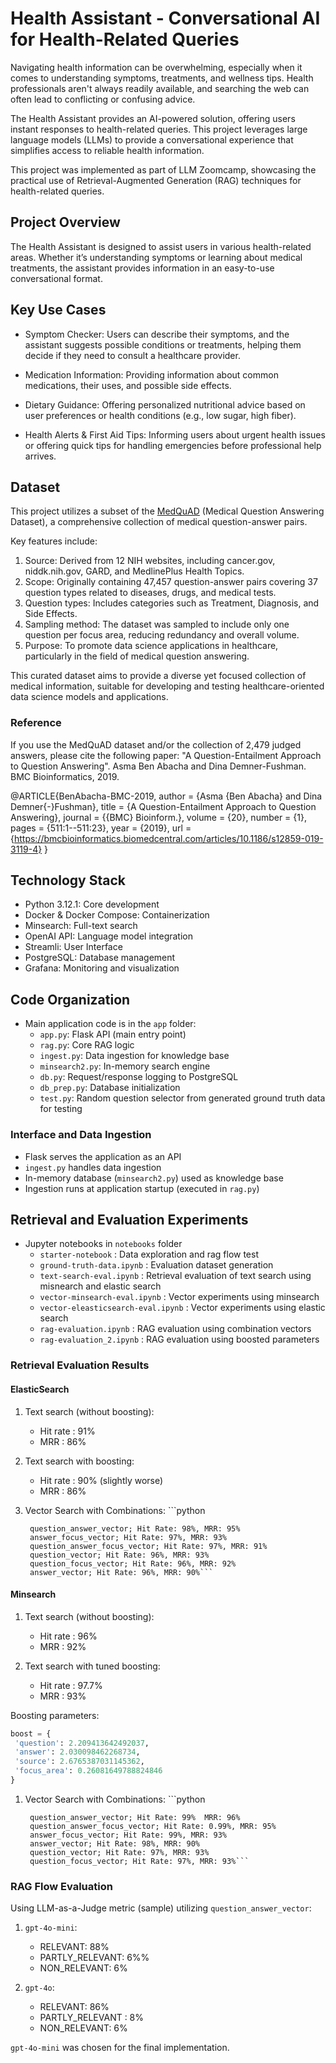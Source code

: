 # Health Assistant - Conversational AI for Health-Related Queries

Navigating health information can be overwhelming, especially when it comes to understanding symptoms, treatments, and wellness tips. Health professionals aren't always readily available, and searching the web can often lead to conflicting or confusing advice.

The Health Assistant provides an AI-powered solution, offering users instant responses to health-related queries. This project leverages large language models (LLMs) to provide a conversational experience that simplifies access to reliable health information.

This project was implemented as part of LLM Zoomcamp, showcasing the practical use of Retrieval-Augmented Generation (RAG) techniques for health-related queries.

## Project Overview

The Health Assistant is designed to assist users in various health-related areas. Whether it’s understanding symptoms or learning about medical treatments, the assistant provides information in an easy-to-use conversational format.

## Key Use Cases

 - Symptom Checker: Users can describe their symptoms, and the assistant suggests possible conditions or treatments, helping them decide if they need to consult a healthcare provider.

- Medication Information: Providing information about common medications, their uses, and possible side effects.

- Dietary Guidance: Offering personalized nutritional advice based on user preferences or health conditions (e.g., low sugar, high fiber).

- Health Alerts & First Aid Tips: Informing users about urgent health issues or offering quick tips for handling emergencies before professional help arrives.

## Dataset

This project utilizes a subset of the [MedQuAD](https://www.kaggle.com/datasets/jpmiller/layoutlm/data?select=medquad.csv) (Medical Question Answering Dataset), a comprehensive collection of medical question-answer pairs. 

Key features include:
1. Source: Derived from 12 NIH websites, including cancer.gov, niddk.nih.gov, GARD, and MedlinePlus Health Topics.
2. Scope: Originally containing 47,457 question-answer pairs covering 37 question types related to diseases, drugs, and medical tests.
3. Question types: Includes categories such as Treatment, Diagnosis, and Side Effects.
4. Sampling method: The dataset was sampled to include only one question per focus area, reducing redundancy and overall volume.
5. Purpose: To promote data science applications in healthcare, particularly in the field of medical question answering.

This curated dataset aims to provide a diverse yet focused collection of medical information, suitable for developing and testing healthcare-oriented data science models and applications.

### Reference
If you use the MedQuAD dataset and/or the collection of 2,479 judged answers, please cite the following paper: "A Question-Entailment Approach to Question Answering". Asma Ben Abacha and Dina Demner-Fushman. BMC Bioinformatics, 2019.

   @ARTICLE{BenAbacha-BMC-2019,
   author = {Asma {Ben Abacha} and Dina Demner{-}Fushman},
   title = {A Question-Entailment Approach to Question Answering},
   journal = {{BMC} Bioinform.},
   volume = {20},
   number = {1},
   pages = {511:1--511:23},
   year = {2019},
   url = {https://bmcbioinformatics.biomedcentral.com/articles/10.1186/s12859-019-3119-4}
   }

## Technology Stack
* Python 3.12.1: Core development
* Docker & Docker Compose: Containerization
* Minsearch: Full-text search
* OpenAI API: Language model integration
* Streamli: User Interface
* PostgreSQL: Database management
* Grafana: Monitoring and visualization
   
## Code Organization

- Main application code is in the `app` folder:
  - `app.py`: Flask API (main entry point)
  - `rag.py`: Core RAG logic
  - `ingest.py`: Data ingestion for knowledge base
  - `minsearch2.py`: In-memory search engine
  - `db.py`: Request/response logging to PostgreSQL
  - `db_prep.py`: Database initialization
  - `test.py`: Random question selector from generated ground truth data for testing
 

### Interface and Data Ingestion

- Flask serves the application as an API
- `ingest.py` handles data ingestion
- In-memory database (`minsearch2.py`) used as knowledge base
- Ingestion runs at application startup (executed in `rag.py`)

## Retrieval and Evaluation Experiments

- Jupyter notebooks in `notebooks` folder
  - `starter-notebook` : Data exploration and rag flow test
  - `ground-truth-data.ipynb` : Evaluation dataset generation
  - `text-search-eval.ipynb` : Retrieval evaluation of text search using misnearch and elastic search
  - `vector-minsearch-eval.ipynb` : Vector experiments using minsearch
  - `vector-eleasticsearch-eval.ipynb` : Vector experiments using elastic search
  - `rag-evaluation.ipynb` : RAG evaluation using combination vectors
  - `rag-evaluation_2.ipynb` : RAG evaluation using boosted parameters

### Retrieval Evaluation Results

#### ElasticSearch 
1. Text search (without boosting):
   - Hit rate : 91%
   - MRR : 86%

2. Text search with boosting:
   - Hit rate : 90% (slightly worse)
   - MRR : 86%

3. Vector Search with Combinations: 
         ```python

        question_answer_vector; Hit Rate: 98%, MRR: 95%
        answer_focus_vector; Hit Rate: 97%, MRR: 93%
        question_answer_focus_vector; Hit Rate: 97%, MRR: 91%
        question_vector; Hit Rate: 96%, MRR: 93%
        question_focus_vector; Hit Rate: 96%, MRR: 92%
        answer_vector; Hit Rate: 96%, MRR: 90%```

#### Minsearch
1. Text search (without boosting):
   - Hit rate : 96%
   - MRR : 92%

2. Text search with tuned boosting:
   - Hit rate : 97.7%
   - MRR : 93%

 Boosting parameters:
   ```python
   boost = {
    'question': 2.209413642492037, 
    'answer': 2.030098462268734, 
    'source': 2.6765387031145362, 
    'focus_area': 0.26081649788824846
   }
   ```

1. Vector Search with Combinations:
        ```python

        question_answer_vector; Hit Rate: 99%  MRR: 96%  
        question_answer_focus_vector; Hit Rate: 0.99%, MRR: 95%
        answer_focus_vector; Hit Rate: 99%, MRR: 93%
        answer_vector; Hit Rate: 98%, MRR: 90%
        question_vector; Hit Rate: 97%, MRR: 93%
        question_focus_vector; Hit Rate: 97%, MRR: 93%```

### RAG Flow Evaluation

Using LLM-as-a-Judge metric (sample) utilizing ```question_answer_vector```:

1. `gpt-4o-mini`:
   - RELEVANT: 88%
   - PARTLY_RELEVANT: 6%%
   - NON_RELEVANT: 6%

2. `gpt-4o`:
   - RELEVANT: 86%
   - PARTLY_RELEVANT : 8%
   - NON_RELEVANT: 6%

`gpt-4o-mini` was chosen for the final implementation.

   
